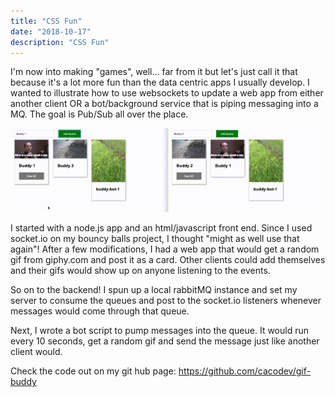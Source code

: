 ```yaml
---
title: "CSS Fun"
date: "2018-10-17"
description: "CSS Fun"
---
```


I'm now into making "games", well... far from it but let's just call it that because it's a lot more fun than the data centric apps I usually develop.  I wanted to illustrate how to use websockets to update a web app from either another client OR a bot/background service that is piping messaging into a MQ.  The goal is Pub/Sub all over the place.

![gif-buddy-cropped](gif-buddy-cropped.gif)

I started with a node.js app and an html/javascript front end. Since I used socket.io on my bouncy balls project, I thought "might as well use that again"! After a few modifications, I had a web app that would get a random gif from giphy.com and post it as a card. Other clients could add themselves and their gifs would show up on anyone listening to the events.

So on to the backend! I spun up a local rabbitMQ instance and set my server to consume the queues and post to the socket.io listeners whenever messages would come through that queue.

Next, I wrote a bot script to pump messages into the queue. It would run every 10 seconds, get a random gif and send the message just like another client would.

Check the code out on my git hub page: https://github.com/cacodev/gif-buddy